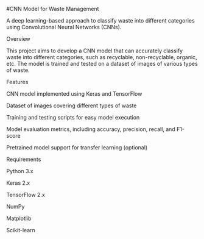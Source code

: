 #CNN Model for Waste Management

A deep learning-based approach to classify waste into different categories using Convolutional Neural Networks (CNNs).

Overview

This project aims to develop a CNN model that can accurately classify waste into different categories, such as recyclable, non-recyclable, organic, etc. The model is trained and tested on a dataset of images of various types of waste.

Features

CNN model implemented using Keras and TensorFlow

Dataset of images covering different types of waste

Training and testing scripts for easy model execution

Model evaluation metrics, including accuracy, precision, recall, and F1-score

Pretrained model support for transfer learning (optional)

Requirements

Python 3.x

Keras 2.x

TensorFlow 2.x

NumPy

Matplotlib

Scikit-learn


